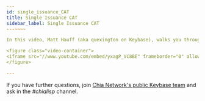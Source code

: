 ```yaml
---
id: single_issuance_CAT
title: Single Issuance CAT
sidebar_label: Single Issuance CAT
---~~‌~~

In this video, Matt Hauff (aka quexington on Keybase), walks you through the one-time issuance of a Chia Asset Token (CAT).

<figure class="video-container">
<iframe src="//www.youtube.com/embed/yxagP_VC8BE" frameborder="0" allowfullscreen width="100%"></iframe>
</figure>

---
```


If you have further questions, join [Chia Network's public Keybase team](https://keybase.io/team/chia_network.public) and ask in the *#chialisp* channel.